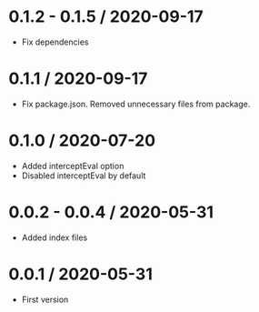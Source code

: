 0.1.2 - 0.1.5 / 2020-09-17
===================

  * Fix dependencies
  
0.1.1 / 2020-09-17
===================

  * Fix package.json. Removed unnecessary files from package.
  
0.1.0 / 2020-07-20
===================

  * Added interceptEval option
  * Disabled interceptEval by default 

0.0.2 - 0.0.4 / 2020-05-31
===================

  * Added index files

0.0.1 / 2020-05-31
===================

  * First version
